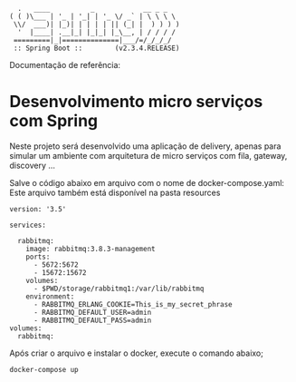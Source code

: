 ```
  .   ____          _            __ _ _      
( ( )\___ | '_ | '_| | '_ \/ _` | \ \ \ \ 
 \\/  ___)| |_)| | | | | || (_| |  ) ) ) )  
  '  |____| .__|_| |_|_| |_\__, | / / / /  
 =========|_|==============|___/=/_/_/_/ 
 :: Spring Boot ::        (v2.3.4.RELEASE)
```
Documentação de referência:


# Desenvolvimento micro serviços com Spring

Neste projeto será desenvolvido uma aplicação de delivery, apenas para simular
um ambiente com arquitetura de micro serviços com fila, gateway, discovery ...

Salve o código abaixo em arquivo com o nome de docker-compose.yaml:
Este arquivo também está disponível na pasta resources
```
version: '3.5'

services:

  rabbitmq:
    image: rabbitmq:3.8.3-management
    ports:
      - 5672:5672
      - 15672:15672
    volumes:
      - $PWD/storage/rabbitmq1:/var/lib/rabbitmq
    environment:
      - RABBITMQ_ERLANG_COOKIE=This_is_my_secret_phrase
      - RABBITMQ_DEFAULT_USER=admin
      - RABBITMQ_DEFAULT_PASS=admin
volumes:
  rabbitmq:
```

Após criar o arquivo e instalar o docker, execute o comando abaixo;
```
docker-compose up
```
